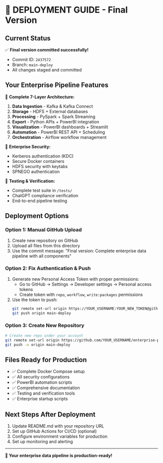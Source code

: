 # 🚀 DEPLOYMENT GUIDE - Final Version

## Current Status
✅ **Final version committed successfully!**
- Commit ID: `2437572`
- Branch: `main-deploy`
- All changes staged and committed

## Your Enterprise Pipeline Features
🎯 **Complete 7-Layer Architecture:**
1. **Data Ingestion** - Kafka & Kafka Connect
2. **Storage** - HDFS + External databases
3. **Processing** - PySpark + Spark Streaming
4. **Export** - Python APIs + PowerBI integration
5. **Visualization** - PowerBI dashboards + Streamlit
6. **Automation** - PowerBI REST API + Scheduling
7. **Orchestration** - Airflow workflow management

🔐 **Enterprise Security:**
- Kerberos authentication (KDC)
- Secure Docker containers
- HDFS security with keytabs
- SPNEGO authentication

🧪 **Testing & Verification:**
- Complete test suite in `/tests/`
- ChatGPT compliance verification
- End-to-end pipeline testing

## Deployment Options

### Option 1: Manual GitHub Upload
1. Create new repository on GitHub
2. Upload all files from this directory
3. Use the commit message: "Final version: Complete enterprise data pipeline with all components"

### Option 2: Fix Authentication & Push
1. Generate new Personal Access Token with proper permissions:
   - Go to GitHub → Settings → Developer settings → Personal access tokens
   - Create token with `repo`, `workflow`, `write:packages` permissions
2. Use the token to push:
   ```bash
   git remote set-url origin https://YOUR_USERNAME:YOUR_NEW_TOKEN@github.com/mr-uzairnaseer/habib_big_data.git
   git push origin main-deploy
   ```

### Option 3: Create New Repository
```bash
# Create new repo under your account
git remote set-url origin https://github.com/YOUR_USERNAME/enterprise-pipeline.git
git push -u origin main-deploy
```

## Files Ready for Production
- ✅ Complete Docker Compose setup
- ✅ All security configurations
- ✅ PowerBI automation scripts  
- ✅ Comprehensive documentation
- ✅ Testing and verification tools
- ✅ Enterprise startup scripts

## Next Steps After Deployment
1. Update README.md with your repository URL
2. Set up GitHub Actions for CI/CD (optional)
3. Configure environment variables for production
4. Set up monitoring and alerting

---
**🎉 Your enterprise data pipeline is production-ready!**
